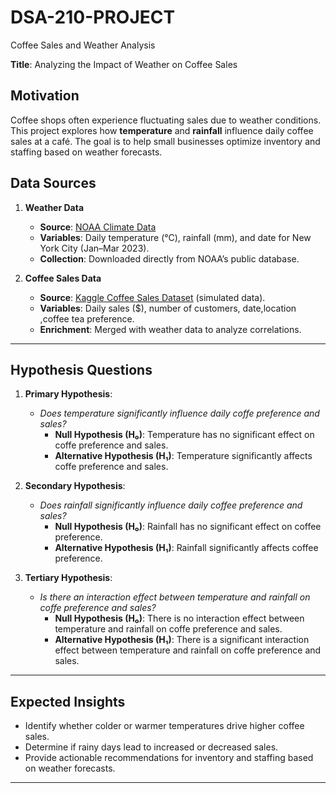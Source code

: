 # DSA-210-PROJECT
Coffee Sales and Weather Analysis

**Title**: Analyzing the Impact of Weather on Coffee Sales  

## Motivation  
Coffee shops often experience fluctuating sales due to weather conditions. This project explores how **temperature** and **rainfall** influence daily coffee sales at a café. The goal is to help small businesses optimize inventory and staffing based on weather forecasts.  

## Data Sources  
1. **Weather Data**  
   - **Source**: [NOAA Climate Data](https://www.ncdc.noaa.gov/cdo-web/)  
   - **Variables**: Daily temperature (°C), rainfall (mm), and date for New York City (Jan–Mar 2023).  
   - **Collection**: Downloaded directly from NOAA’s public database.  

2. **Coffee Sales Data**  
   - **Source**: [Kaggle Coffee Sales Dataset](https://www.kaggle.com/datasets/ahmedabbas757/coffee-sales) (simulated data).  
   - **Variables**: Daily sales ($), number of customers, date,location ,coffee tea preference.  
   - **Enrichment**: Merged with weather data to analyze correlations.  


---

## Hypothesis Questions  
1. **Primary Hypothesis**:  
   - *Does temperature significantly influence daily coffe preference and sales?*  
     - **Null Hypothesis (H₀)**: Temperature has no significant effect on coffe preference and sales.  
     - **Alternative Hypothesis (H₁)**: Temperature significantly affects coffe preference and sales.  

2. **Secondary Hypothesis**:  
   - *Does rainfall significantly influence daily coffee preference and sales?*  
     - **Null Hypothesis (H₀)**: Rainfall has no significant effect on coffee preference.  
     - **Alternative Hypothesis (H₁)**: Rainfall significantly affects coffee preference.  

3. **Tertiary Hypothesis**:  
   - *Is there an interaction effect between temperature and rainfall on coffe preference and sales?*  
     - **Null Hypothesis (H₀)**: There is no interaction effect between temperature and rainfall on coffe preference and sales.  
     - **Alternative Hypothesis (H₁)**: There is a significant interaction effect between temperature and rainfall on coffe preference and sales.  

---

## Expected Insights  
- Identify whether colder or warmer temperatures drive higher coffee sales.  
- Determine if rainy days lead to increased or decreased sales.  
- Provide actionable recommendations for inventory and staffing based on weather forecasts.  

---

